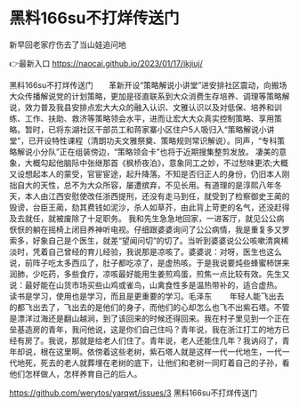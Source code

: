 # 黑料166su不打烊传送门
新早回老家疗伤去了当山娃追问地

👉最新入口 https://naocai.github.io/2023/01/17/ikjiuj/

黑料166su不打烊传送门　　革新开设“策略解说小讲堂”进安排社区震动，向搬场大众传播解说党的计划策略，更加是径直联系到大众消费生存培养、调理等策略解说，效力普及我县安排点宏大大众的融入认识、文雅认识以及对低保、培养和训练、工作、扶助、救济等策略领会水平，进而让宏大大众真实控制策略、享用策略。暂时，已将东湖社区干部员工和蒋家寨小区住户5人吸归入“策略解说小讲堂”，已开设特性课程（清朗功夫文雅祭奠、策略规则常识解说）。同声，“专科策略解说小分队”正在组装傍边，“策略领会卡”也将于近期搜集整剪发放。
凄美的意象，大概勾起他脑际中张继那首《枫桥夜泊》，意象同工之妙，不过愁味更浓;大概又设想起本人的蒙受，官宦宦途，起升降落。不知是否归正人的身份，仍旧本人刚拙自大的天性，总不为大众所容，屡遭摈弃，不见长用。有道理的是淳熙八年冬天，本人由江西安慰使改任浙西提刑，还没有走马到任，就受到了检察御史王蔺的毁谤，台臣王蔺，劾其费钱如泥沙，杀人如草芥，由此背上苛吏的名气，还没赶得及去就任，就被废除了十足职务。
我和先生急急地回家，一进客厅，就见公公病恹恹的躺在摇椅上闭目养神听电视。仔细跟婆婆询问了公公病情，我是重复多又罗索多，好象自己是个医生，就差“望闻问切”的切了。当听到婆婆说公公咳嗽清爽稀淡时，凭着自己曾经的育儿经验，我说那是凉咳了。婆婆说：对呀，医生也这么说，前阵子吃太多西瓜了，肚子都吃凉了，是虚热咳。于是我说要炖些蜂蜜柿饼来润肺，少吃药，多些食疗，凉咳最好能用生姜煎鸡蛋，煎焦一点比较有效。先生又说：最好能在山货市场买些山鸡或雀鸟，山禽食性多是温热带补的，适合虚热。
	读书是学习，使用也是学习，而且是更重要的学习。毛泽东
　　年轻人能飞出去的都飞出去了，飞出去的是他们的身子，而他们的心却怎么也飞不出紫石塔。不管是漂洋过海还是翻山越涧，到了该回来的时候还得回来。我在村子里见到一个正在垒基造房的青年，我问他说，这是你们自己住吗？青年说，我在浙江打工的地方已经有房了。我说，那就是给老人们住了。青年说，老人还能住几年？我讷闷了，青年却说，根在这里啊。依傍着这些老树，紫石塔人就是这样一代一代地生，一代一代地死，死去的老人就葬埋在老树的底下，让他们和老树一同盯着自己的子孙，看他们怎样做人，怎样养育自己的后人。

https://github.com/werytos/yarqwt/issues/3
黑料166su不打烊传送门
